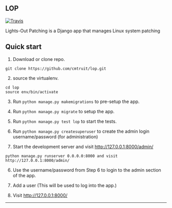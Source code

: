 LOP
---

[![Travis](https://api.travis-ci.org/cmtruit/lop.svg?branch=master)](https://travis-ci.org/cmtruit/lop)

Lights-Out Patching is a Django app that manages Linux system patching


Quick start
-----------

1. Download or clone repo.
```
git clone https://github.com/cmtruit/lop.git
```

2. source the virtualenv.
```
cd lop
source env/bin/activate
```
3. Run `python manage.py makemigrations` to pre-setup the app.
4. Run `python manage.py migrate` to setup the app.
5. Run `python manage.py test lop` to start the tests.
6. Run `python manage.py createsuperuser` to create the admin login username/password (for administration)

7. Start the development server and visit http://127.0.0.1:8000/admin/
```
python manage.py runserver 0.0.0.0:8000 and visit http://127.0.0.1:8000/admin/
```
6. Use the username/password from Step 6 to login to the admin section of the app.

7. Add a user (This will be used to log into the app.)

8. Visit http://127.0.0.1:8000/

-----------------
